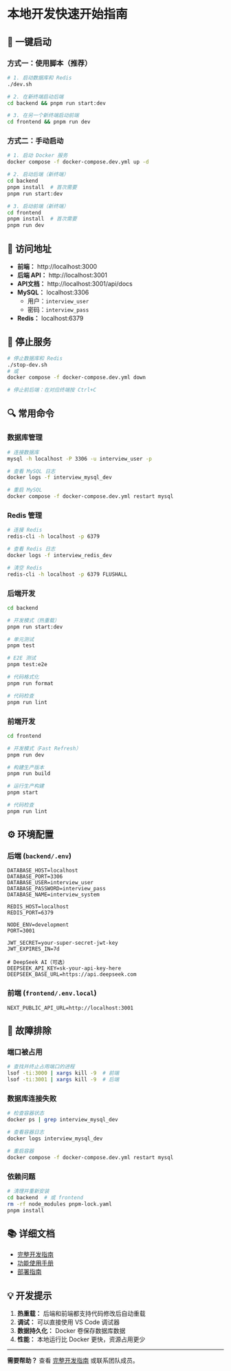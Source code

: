 # 本地开发快速开始指南

## 🚀 一键启动

### 方式一：使用脚本（推荐）

```bash
# 1. 启动数据库和 Redis
./dev.sh

# 2. 在新终端启动后端
cd backend && pnpm run start:dev

# 3. 在另一个新终端启动前端
cd frontend && pnpm run dev
```

### 方式二：手动启动

```bash
# 1. 启动 Docker 服务
docker compose -f docker-compose.dev.yml up -d

# 2. 启动后端（新终端）
cd backend
pnpm install  # 首次需要
pnpm run start:dev

# 3. 启动前端（新终端）
cd frontend
pnpm install  # 首次需要
pnpm run dev
```

## 📍 访问地址

- **前端：** http://localhost:3000
- **后端 API：** http://localhost:3001
- **API文档：** http://localhost:3001/api/docs
- **MySQL：** localhost:3306
  - 用户：`interview_user`
  - 密码：`interview_pass`
- **Redis：** localhost:6379

## 🛑 停止服务

```bash
# 停止数据库和 Redis
./stop-dev.sh
# 或
docker compose -f docker-compose.dev.yml down

# 停止前后端：在对应终端按 Ctrl+C
```

## 🔍 常用命令

### 数据库管理

```bash
# 连接数据库
mysql -h localhost -P 3306 -u interview_user -p

# 查看 MySQL 日志
docker logs -f interview_mysql_dev

# 重启 MySQL
docker compose -f docker-compose.dev.yml restart mysql
```

### Redis 管理

```bash
# 连接 Redis
redis-cli -h localhost -p 6379

# 查看 Redis 日志
docker logs -f interview_redis_dev

# 清空 Redis
redis-cli -h localhost -p 6379 FLUSHALL
```

### 后端开发

```bash
cd backend

# 开发模式（热重载）
pnpm run start:dev

# 单元测试
pnpm test

# E2E 测试
pnpm test:e2e

# 代码格式化
pnpm run format

# 代码检查
pnpm run lint
```

### 前端开发

```bash
cd frontend

# 开发模式（Fast Refresh）
pnpm run dev

# 构建生产版本
pnpm run build

# 运行生产构建
pnpm start

# 代码检查
pnpm run lint
```

## ⚙️ 环境配置

### 后端 (`backend/.env`)

```env
DATABASE_HOST=localhost
DATABASE_PORT=3306
DATABASE_USER=interview_user
DATABASE_PASSWORD=interview_pass
DATABASE_NAME=interview_system

REDIS_HOST=localhost
REDIS_PORT=6379

NODE_ENV=development
PORT=3001

JWT_SECRET=your-super-secret-jwt-key
JWT_EXPIRES_IN=7d

# DeepSeek AI（可选）
DEEPSEEK_API_KEY=sk-your-api-key-here
DEEPSEEK_BASE_URL=https://api.deepseek.com
```

### 前端 (`frontend/.env.local`)

```env
NEXT_PUBLIC_API_URL=http://localhost:3001
```

## 🐛 故障排除

### 端口被占用

```bash
# 查找并终止占用端口的进程
lsof -ti:3000 | xargs kill -9  # 前端
lsof -ti:3001 | xargs kill -9  # 后端
```

### 数据库连接失败

```bash
# 检查容器状态
docker ps | grep interview_mysql_dev

# 查看容器日志
docker logs interview_mysql_dev

# 重启容器
docker compose -f docker-compose.dev.yml restart mysql
```

### 依赖问题

```bash
# 清理并重新安装
cd backend  # 或 frontend
rm -rf node_modules pnpm-lock.yaml
pnpm install
```

## 📚 详细文档

- [完整开发指南](../DEVELOPMENT_GUIDE.md)
- [功能使用手册](../USER_GUIDE.md)
- [部署指南](../DEPLOYMENT.md)

## 💡 开发提示

1. **热重载：** 后端和前端都支持代码修改后自动重载
2. **调试：** 可以直接使用 VS Code 调试器
3. **数据持久化：** Docker 卷保存数据库数据
4. **性能：** 本地运行比 Docker 更快，资源占用更少

---

**需要帮助？** 查看 [完整开发指南](../DEVELOPMENT_GUIDE.md) 或联系团队成员。

